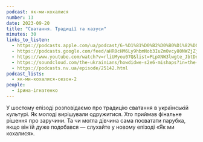 ```yaml
---
podcast: як-ми-кохалися
number: 13
date: 2023-09-20
title: "Сватання. Традиції та казуси"
minutes: 30
links_to_listen:
  - https://podcasts.apple.com/ua/podcast/6-%D1%81%D0%B2%D0%B0%D1%82%D0%B0%D0%BD%D0%BD%D1%8F-%D1%82%D1%80%D0%B0%D0%B4%D0%B8%D1%86%D1%96%D1%97-%D1%82%D0%B0-%D0%BA%D0%B0%D0%B7%D1%83%D1%81%D0%B8/id1546883817?i=1000628537908
  - https://podcasts.google.com/feed/aHR0cHM6Ly9hbmNob3IuZm0vcy80NWZjZjA1NC9wb2RjYXN0L3Jzcw/episode/ZDM5ZWMxYTMtYjQxZi00OGQ0LWI0MWEtN2MxNzY3YTRhNjNh?sa=X&ved=0CAUQkfYCahcKEwiAtuqM3JSDAxUAAAAAHQAAAAAQAQ
  - https://www.youtube.com/watch?v=rliUMyou07Q&list=PLpXNW3lwgte_JbtDdMF2P7julNO2Mb0xE&index=14
  - https://soundcloud.com/the-ukrainians/howdidwe-s2e6-mishaps?in=the-ukrainians/sets/fmxsaebtmguy
  - https://podcasts.nv.ua/episode/25142.html
podcast_lists:
  - як-ми-кохалися-сезон-2
people:
  - ірина-ігнатенко
---
```


У шостому епізоді розповідаємо про традицію сватання в українській культурі. Як
молоді вирішували одружитися. Хто приймав фінальне рішення про заручини. Та чи
могла дівчина сама посватати парубка, якщо він їй дуже подобався — слухайте у
новому епізоді «Як ми кохалися».
